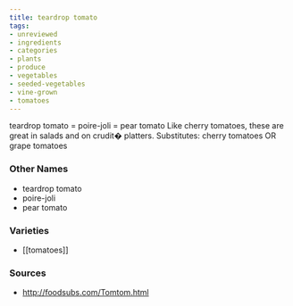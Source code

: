 ```yaml
---
title: teardrop tomato
tags:
- unreviewed
- ingredients
- categories
- plants
- produce
- vegetables
- seeded-vegetables
- vine-grown
- tomatoes
---
```

teardrop tomato = poire-joli = pear tomato Like cherry tomatoes, these are great in salads and on crudit� platters. Substitutes: cherry tomatoes OR grape tomatoes

### Other Names

* teardrop tomato
* poire-joli
* pear tomato

### Varieties

* [[tomatoes]]

### Sources
* http://foodsubs.com/Tomtom.html

